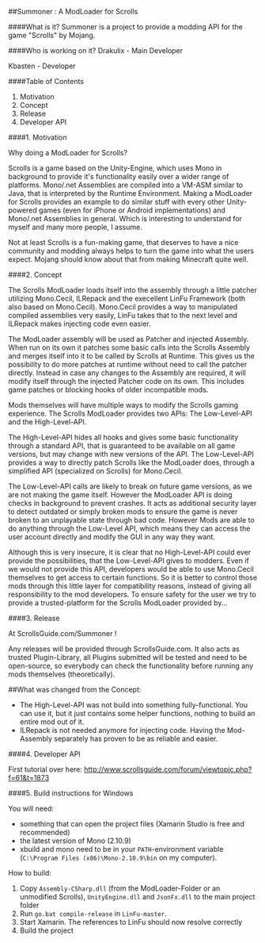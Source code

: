 ##Summoner : A ModLoader for Scrolls

####What is it?
Summoner is a project to provide a modding API for the game "Scrolls" by Mojang.

####Who is working on it?
Drakulix - Main Developer

Kbasten - Developer



####Table of Contents

1. Motivation
2. Concept
3. Release
4. Developer API




####1. Motivation

Why doing a ModLoader for Scrolls?

Scrolls is a game based on the Unity-Engine, which uses Mono in background to provide it's functionality easily over a wider range of platforms.
Mono/.net Assemblies are compiled into a VM-ASM similar to Java, that is interpreted by the Runtime Environment.
Making a ModLoader for Scrolls provides an example to do similar stuff with every other Unity-powered games (even for iPhone or Android implementations) and Mono/.net Assemblies in general.
Which is interesting to understand for myself and many more people, I assume.

Not at least Scrolls is a fun-making game, that deserves to have a nice community and modding always helps to turn the game into what the users expect.
Mojang should know about that from making Minecraft quite well.




####2. Concept

The Scrolls ModLoader loads itself into the assembly through a little patcher utilizing Mono.Cecil, ILRepack and the execellent LinFu Framework (both also based on Mono.Cecil).
Mono.Cecil provides a way to manipulated compiled assemblies very easily, LinFu takes that to the next level and ILRepack makes injecting code even easier.

The ModLoader assembly will be used as Patcher and injected Assembly.
When run on its own it patches some basic calls into the Scrolls Assembly and merges itself into it to be called by Scrolls at Runtime.
This gives us the possibility to do more patches at runtime without need to call the patcher directly.
Instead in case any changes to the Assembly are required, it will modify itself through the injected Patcher code on its own.
This includes game patches or blocking hooks of older incompatible mods.

Mods themselves will have multiple ways to modify the Scrolls gaming experience.
The Scrolls ModLoader provides two APIs:
The Low-Level-API and the High-Level-API.

The High-Level-API hides all hooks and gives some basic functionality through a standard API, that is guaranteed to be available on all game versions, but may change with new versions of the API.
The Low-Level-API provides a way to directly patch Scrolls like the ModLoader does, through a simplified API (specialized on Scrolls) for Mono.Cecil.

The Low-Level-API calls are likely to break on future game versions, as we are not making the game itself. However the ModLoader API is doing checks in background to prevent crashes. It acts as additional security layer to detect outdated or simply broken mods to ensure the game is never broken to an unplayable state through bad code.
However Mods are able to do anything through the Low-Level API, which means they can access the user account directly and modify the GUI in any way they want.

Although this is very insecure, it is clear that no High-Level-API could ever provide the possibilities, that the Low-Level-API gives to modders.
Even if we would not provide this API, developers would be able to use Mono.Cecil themselves to get access to certain functions.
So it is better to control those mods through this little layer for compatibility reasons, instead of giving all responsibility to the mod developers.
To ensure safety for the user we try to provide a trusted-platform for the Scrolls ModLoader provided by...




####3. Release

At ScrollsGuide.com/Summoner !

Any releases will be provided through ScrollsGuide.com.
It also acts as trusted Plugin-Library, all Plugins submitted will be tested and need to be open-source, so everybody can check the functionality before running any mods themselves (theoretically).

##What was changed from the Concept:

- The High-Level-API was not build into something fully-functional. You can use it, but it just contains some helper functions, nothing to build an entire mod out of it.
- ILRepack is not needed anymore for injecting code. Having the Mod-Assembly separately has proven to be as reliable and easier.



####4. Developer API

First tutorial over here: http://www.scrollsguide.com/forum/viewtopic.php?f=61&t=1873

####5. Build instructions for Windows

You will need:
- something that can open the project files (Xamarin Studio is free and recommended)
- the latest version of Mono (2.10.9)
- xbuild and mono need to be in your `PATH`-environment variable (`C:\Program Files (x86)\Mono-2.10.9\bin` on my computer).

How to build:

1. Copy `Assembly-CSharp.dll` (from the ModLoader-Folder or an unmodified Scrolls), `UnityEngine.dll` and `JsonFx.dll` to the main project folder
2. Run `go.bat compile-release` in `LinFu-master`.
3. Start Xamarin. The references to LinFu should now resolve correctly
4. Build the project
